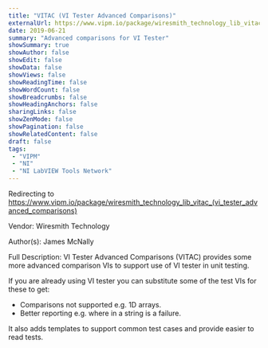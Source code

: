 ```yaml
---
title: "VITAC (VI Tester Advanced Comparisons)"
externalUrl: https://www.vipm.io/package/wiresmith_technology_lib_vitac_(vi_tester_advanced_comparisons)
date: 2019-06-21
summary: "Advanced comparisons for VI Tester"
showSummary: true
showAuthor: false
showEdit: false
showData: false
showViews: false
showReadingTime: false
showWordCount: false
showBreadcrumbs: false
showHeadingAnchors: false
sharingLinks: false
showZenMode: false
showPagination: false
showRelatedContent: false
draft: false
tags:
 - "VIPM"
 - "NI"
 - "NI LabVIEW Tools Network"
---
```


Redirecting to https://www.vipm.io/package/wiresmith_technology_lib_vitac_(vi_tester_advanced_comparisons)

Vendor: Wiresmith Technology

Author(s): James McNally
 
Full Description:
VI Tester Advanced Comparisons (VITAC) provides some more advanced comparison VIs to support use of VI tester in unit testing.

If you are already using VI tester you can substitute some of the test VIs for these to get:

 - Comparisons not supported e.g. 1D arrays.
 - Better reporting e.g. where in a string is a failure.

It also adds templates to support common test cases and provide easier to read tests.